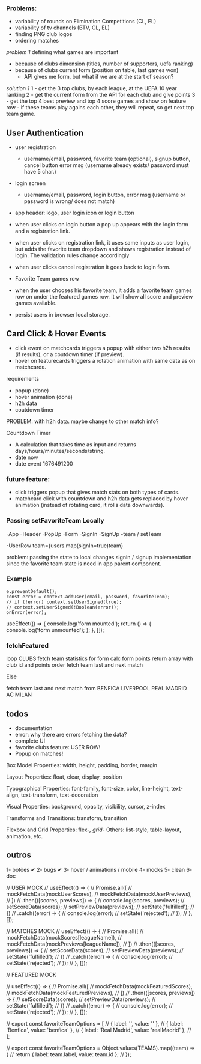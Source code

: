 ### Problems:

- variability of rounds on Elimination Competitions (CL, EL)
- variability of tv channels (BTV, CL, EL)
- finding PNG club logos
- ordering matches

_problem 1_
defining what games are important

- because of clubs dimension (titles, number of supporters, uefa ranking)
- because of clubs current form (position on table, last games won)
  - API gives me form, but what if we are at the start of season?

_solution 1_
1 - get the 3 top clubs, by each league, at the UEFA 10 year ranking
2 - get the current form from the API for each club and give points
3 - get the top 4 best preview and top 4 score games and show on feature row - if these teams play agains each other, they will repeat, so get next top team game.

## User Authentication

- user registration
  - username/email, password, favorite team (optional), signup button, cancel button error msg (username already exists/ password must have 5 char.)
- login screen
  - username/email, password, login button, error msg (username or password is wrong/ does not match)
- app header: logo, user login icon or login button
- when user clicks on login button a pop up appears with the login form and a registration link.
- when user clicks on registration link, it uses same inputs as user login, but adds the favorite team dropdown and shows registration instead of login. The validation rules change accordingly
- when user clicks cancel registration it goes back to login form.

- Favorite Team games row
- when the user chooses his favorite team, it adds a favorite team games row on under the featured games row. It will show all score and preview games available.

- persist users in browser local storage.

## Card Click & Hover Events

- click event on matchcards triggers a popup with either two h2h results (if results), or a coutdown timer (if preview).
- hover on featurecards triggers a rotation animation with same data as on matchcards.

requirements

- popup (done)
- hover animation (done)
- h2h data
- coutdown timer

PROBLEM: with h2h data. maybe change to other match info?

Countdown Timer

- A calculation that takes time as input and returns days/hours/minutes/seconds/string.
- date now
- date event 1676491200

### future feature:

- click triggers popup that gives match stats on both types of cards.
- matchcard click with countdown and h2h data gets replaced by hover animation (instead of rotating card, it rolls data downwards).

### Passing setFavoriteTeam Locally

<!-- prettier-ignore -->
-App
  -Header
    -PopUp
      -Form
        -SignIn
        -SignUp
          -team / setTeam

-UserRow team={users.map(signIn=true)team}

problem: passing the state to local changes signin / signup implementation since the favorite team state is need in app parent component.

### Example

    e.preventDefault();
    const error = context.addUser(email, password, favoriteTeam);
    // if (!error) context.setUserSigned(true);
    // context.setUserSigned(!Boolean(error));
    onError(error);

useEffect(() => {
console.log('form mounted');
return () => {
console.log('form unmounted');
};
}, []);

### fetchFeatured

loop CLUBS
fetch team statistics for form
calc form points
return array with club id and points
order
fetch team last and next match

Else

fetch team last and next match from BENFICA LIVERPOOL REAL MADRID AC MILAN

## todos

- documentation
- error: why there are errors fetching the data?
- complete UI
- favorite clubs feature: USER ROW!
- Popup on matches!

Box Model Properties:
width, height, padding, border, margin

Layout Properties:
float, clear, display, position

Typographical Properties:
font-family, font-size, color, line-height, text-align, text-transform, text-decoration

Visual Properties:
background, opacity, visibility, cursor, z-index

Transforms and Transitions:
transform, transition

Flexbox and Grid Properties: flex-_, grid-_
Others: list-style, table-layout, animation, etc.

## outros

1- botões ✔
2- bugs ✔
3- hover / animations / mobile
4- mocks
5- clean
6- doc


// USER MOCK
// useEffect(() => {
//   Promise.all([
//     mockFetchData(mockUserScores),
//     mockFetchData(mockUserPreviews),
//   ])
//     .then(([scores, previews]) => {
//       console.log(scores, previews);
//       setScoreData(scores);
//       setPreviewData(previews);
//       setState('fulfilled');
//     })
//     .catch((error) => {
//       console.log(error);
//       setState('rejected');
//     });
// }, []);

// MATCHES MOCK
// useEffect(() => {
//   Promise.all([
//     mockFetchData(mockScores[leagueName]),
//     mockFetchData(mockPreviews[leagueName]),
//   ])
//     .then(([scores, previews]) => {
//       setScoreData(scores);
//       setPreviewData(previews);
//       setState('fulfilled');
//     })
//     .catch((error) => {
//       console.log(error);
//       setState('rejected');
//     });
// }, []);

// FEATURED MOCK

// useEffect(() => {
//   Promise.all([
//     mockFetchData(mockFeaturedScores),
//     mockFetchData(mockFeaturedPreviews),
//   ])
//     .then(([scores, previews]) => {
//       setScoreData(scores);
//       setPreviewData(previews);
//       setState('fulfilled');
//     })
//     .catch((error) => {
//       console.log(error);
//       setState('rejected');
//     });
// }, []);




// export const favoriteTeamOptions = [
//   { label: '', value: '' },
//   { label: 'Benfica', value: 'benfica' },
//   { label: 'Real Madrid', value: 'realMadrid' },
// ];

// export const favoriteTeamOptions = Object.values(TEAMS).map((team) => {
//   return { label: team.label, value: team.id };
// });